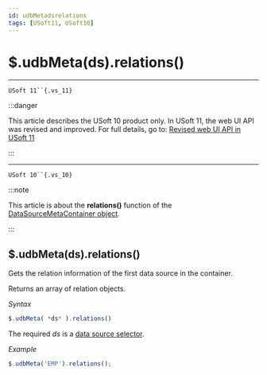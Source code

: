 ```yaml
---
id: udbMetadsrelations
tags: [USoft11, USoft10]
---
```

# $.udbMeta(ds).relations()



----

`USoft 11``{.vs_11}`


:::danger

This article describes the USoft 10 product only.
In USoft 11, the web UI API was revised and improved. For full details, go to:
[Revised web UI API in USoft 11](/docs/Web_and_app_UIs/UDB_udb/Revised_web_UI_API_in_USoft_11.md)

:::

----

`USoft 10``{.vs_10}`


:::note

This article is about the **relations()** function of the [DataSourceMetaContainer object](/docs/Web_and_app_UIs/UDB_DataSourceMetaContainer).

:::

## **$.udbMeta(ds).relations()**

Gets the relation information of the first data source in the container.

Returns an array of relation objects.

*Syntax*

```js
$.udbMeta( *ds* ).relations()
```

The required *ds* is a [data source selector](/docs/Web_and_app_UIs/UDB_DataSourceMetaContainer/UDB_DataSourceMetaContainer_object.md).

*Example*

```js
$.udbMeta('EMP').relations();
```

 